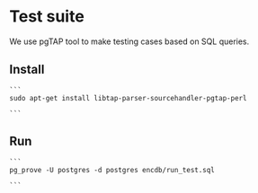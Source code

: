 # Test suite

We use pgTAP tool to make testing cases based on SQL queries.

## Install

	```
	sudo apt-get install libtap-parser-sourcehandler-pgtap-perl

	```

## Run

	```
	pg_prove -U postgres -d postgres encdb/run_test.sql

	```

